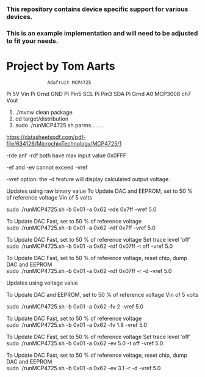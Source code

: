 ### This repository contains device specific support for various devices.

### This is an example implementation and will need to be adjusted to fit your needs.

Project by Tom Aarts
==========================================================================

                   Adafruit MCP4725 

  Pi 5V                 Vin
  Pi Grnd               GND
  Pi Pin5               SCL
  Pi Pin3               SDA
  Pi Grnd               A0
  MCP3008 ch7           Vout



1. ./mvnw clean package
2. cd target/distribution
3. sudo ./runMCP4725.sh parms........


https://datasheetspdf.com/pdf-file/634126/MicrochipTechnology/MCP4725/1

-rde anf -rdf both have max input value 0x0FFF

-ef and -ev cannot exceed -vref

-vref option:  the -d feature will display calculated output voltage.

Updates using raw binary value 
To Update DAC and EEPROM, set to 50 %  of reference voltage   Vin of 5 volts    

sudo ./runMCP4725.sh -b 0x01  -a 0x62  -rde 0x7ff   -vref 5.0


To Update DAC Fast, set to 50 %  of reference voltage     
sudo ./runMCP4725.sh -b 0x01  -a 0x62  -rdf 0x7ff   -vref 5.0

To Update DAC Fast, set to 50 %  of reference voltage     Set trace level 'off'
sudo ./runMCP4725.sh -b 0x01  -a 0x62  -rdf 0x07ff  -t off   -vref 5.0

To Update DAC Fast, set to 50 %  of reference voltage, reset chip, dump DAC and EEPROM   
sudo ./runMCP4725.sh -b 0x01  -a 0x62  -rdf 0x07ff   -r   -d   -vref 5.0



Updates using voltage value

To Update DAC and EEPROM, set to 50 %  of reference voltage   Vin of 5 volts

sudo ./runMCP4725.sh -b 0x01  -a 0x62  -fv 2   -vref 5.0


To Update DAC Fast, set to 50 %  of reference voltage     
sudo ./runMCP4725.sh -b 0x01  -a 0x62  -fv 1.8   -vref 5.0

To Update DAC Fast, set to 50 %  of reference voltage     Set trace level 'off'
sudo ./runMCP4725.sh -b 0x01  -a 0x62  -ev 5.0  -t  off   -vref 5.0

To Update DAC Fast, set to 50 %  of reference voltage, reset chip, dump DAC and EEPROM   
sudo ./runMCP4725.sh -b 0x01  -a 0x62  -ev 3.1   -r   -d   -vref 5.0





